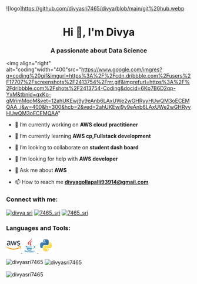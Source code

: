 ![logo]https://github.com/divyasri7465/divya/blob/main/git%20hub.webp
<h1 align="center">Hi 👋, I'm Divya</h1>
<h3 align="center">A passionate about Data Science</h3>

<img align="right" alt="coding"width="400"src="https://www.google.com/imgres?q=coding%20gif&imgurl=https%3A%2F%2Fcdn.dribbble.com%2Fusers%2F17707%2Fscreenshots%2F2413754%2Frrr.gif&imgrefurl=https%3A%2F%2Fdribbble.com%2Fshots%2F2413754-Coding&docid=6Kp7B6D2qp-YxM&tbnid=qxKp-qMrimMqoM&vet=12ahUKEwj9y9eAnb6LAxUWe2wGHRyyHUwQM3oECEMQAA..i&w=400&h=300&hcb=2&ved=2ahUKEwj9y9eAnb6LAxUWe2wGHRyyHUwQM3oECEMQAA"
- 🔭 I’m currently working on **AWS cloud practitioner**

- 🌱 I’m currently learning **AWS cp,Fullstack development**

- 👯 I’m looking to collaborate on **student dash board**

- 🤝 I’m looking for help with **AWS developer**

- 💬 Ask me about **AWS**

- 📫 How to reach me **divyagollapalli93914@gmail.com**

<h3 align="left">Connect with me:</h3>
<p align="left">
<a href="https://linkedin.com/in/divya sri" target="blank"><img align="center" src="https://raw.githubusercontent.com/rahuldkjain/github-profile-readme-generator/master/src/images/icons/Social/linked-in-alt.svg" alt="divya sri" height="30" width="40" /></a>
<a href="https://instagram.com/7465_sri" target="blank"><img align="center" src="https://raw.githubusercontent.com/rahuldkjain/github-profile-readme-generator/master/src/images/icons/Social/instagram.svg" alt="7465_sri" height="30" width="40" /></a>
<a href="https://www.leetcode.com/7465_sri" target="blank"><img align="center" src="https://raw.githubusercontent.com/rahuldkjain/github-profile-readme-generator/master/src/images/icons/Social/leet-code.svg" alt="7465_sri" height="30" width="40" /></a>
</p>

<h3 align="left">Languages and Tools:</h3>
<p align="left"> <a href="https://aws.amazon.com" target="_blank" rel="noreferrer"> <img src="https://raw.githubusercontent.com/devicons/devicon/master/icons/amazonwebservices/amazonwebservices-original-wordmark.svg" alt="aws" width="40" height="40"/> </a> <a href="https://www.java.com" target="_blank" rel="noreferrer"> <img src="https://raw.githubusercontent.com/devicons/devicon/master/icons/java/java-original.svg" alt="java" width="40" height="40"/> </a> <a href="https://www.python.org" target="_blank" rel="noreferrer"> <img src="https://raw.githubusercontent.com/devicons/devicon/master/icons/python/python-original.svg" alt="python" width="40" height="40"/> </a> </p>

<p><img align="left" src="https://github-readme-stats.vercel.app/api/top-langs?username=divyasri7465&show_icons=true&locale=en&layout=compact" alt="divyasri7465" /></p>

<p>&nbsp;<img align="center" src="https://github-readme-stats.vercel.app/api?username=divyasri7465&show_icons=true&locale=en" alt="divyasri7465" /></p>

<p><img align="center" src="https://github-readme-streak-stats.herokuapp.com/?user=divyasri7465&" alt="divyasri7465" /></p>
